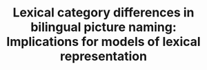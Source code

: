 ---
title: "Lexical category differences in bilingual picture naming: Implications for models of lexical representation"
collection: publications
category: manuscripts
permalink: /publication/2021-blc-6
paperurl: 'http://ranli-aphasia.github.io/files/2021BLC.pdf'
citation: 'Faroqi-Shah, Y., Kevas, Y., & Li, R. (2021). Lexical category differences in bilingual picture naming: Implications for models of lexical representation. <i>Bilingualism: Language and Cognition</i>, <i>31</i>(8), 849-863.'
---